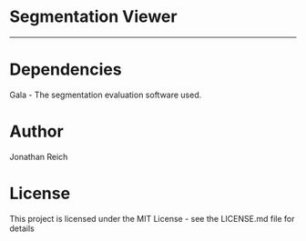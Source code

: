# Segmentation Viewer
---------------------

# Dependencies

Gala - The segmentation evaluation software used.

# Author
Jonathan Reich

# License
This project is licensed under the MIT License - see the LICENSE.md file for details
